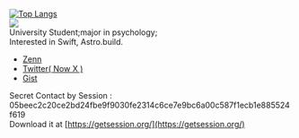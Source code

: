 [![Top Langs](https://github-readme-stats.vercel.app/api/top-langs/?username=halqme)](https://github.com/anuraghazra/github-readme-stats)  
<img src="https://github-readme-stats.vercel.app/api?username=halqme&show_icons=true" />  
University Student;major in psychology;  
Interested in Swift, Astro.build.  

- [Zenn](https://zenn.dev/hal227)
- [Twitter( Now X )](https://twitter.com/halqme_dev)
- [Gist](https://gist.github.com/HALQME)

Secret Contact by Session :  05beec2c20ce2bd24fbe9f9030fe2314c6ce7e9bc6a00c587f1ecb1e885524f619  
Download it at [https://getsession.org/](https://getsession.org/)
